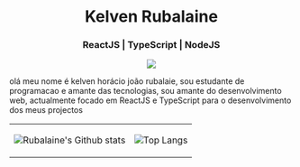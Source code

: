 <h1 align="center"> Kelven Rubalaine </h1>

<h3 align="center"> ReactJS | TypeScript | NodeJS </h3>

<p align="center">
    
<a href="https://www.linkedin.com/in/kelvenrubalaine/">
    <img src="https://img.shields.io/badge/linkedin%20-%230077B5.svg?&style=for-the-badge&logo=linkedin&logoColor=white"/>
</a>
</p>
olá meu nome é kelven horácio joão rubalaie, sou estudante de programacao e amante das tecnologias, sou amante do desenvolvimento web, actualmente focado em ReactJS e TypeScript para o desenvolvimento dos meus projectos

<table align="center">
<tbody>
<td>
    
![Rubalaine's Github stats](https://github-readme-stats.vercel.app/api?username=Rubalaine&theme=dark&show_icons=true)
</td>
<td>
    
![Top Langs](https://github-readme-stats.vercel.app/api/top-langs/?username=Rubalaine&exclude_repo=natours-css&theme=dark&hide=hack&text_color=BDDFFF&layout=compact)
</td>
</tbody>
</table>
